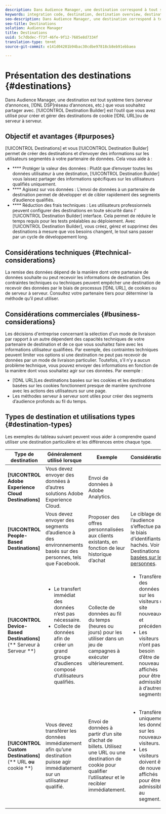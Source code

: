 ```yaml
---
description: Dans Audience Manager, une destination correspond à tout système tiers (serveur d’annonces, fournisseur de services de distribution de données, réseau publicitaire, etc.). que vous souhaitez partager avec. Le créateur de destinations est l’outil utilisé pour créer et gérer des destinations de cookie, d’URL ou de serveur à serveur.
keywords: integration code, destination, destination overview, destination, destination, destination, destination, destination, destination, destination, destination, destination, destination, destination
seo-description: Dans Audience Manager, une destination correspond à tout système tiers (serveur d’annonces, fournisseur de services de distribution de données, réseau publicitaire, etc.). que vous souhaitez partager avec. Le créateur de destinations est l’outil utilisé pour créer et gérer des destinations de cookie, d’URL ou de serveur à serveur.
seo-title: Destinations
solution: Audience Manager
title: Destinations
uuid: 5c7dbdec-f73f-46fe-9f12-7685e8d7334f
translation-type: tm+mt
source-git-commit: e141d04201b94bac30cdbe97818cb8eb91ebbaea

---
```



# Présentation des destinations {#destinations}

Dans Audience Manager, une destination est tout système tiers (serveur d’annonces, [!DNL DSP]réseau d’annonces, etc.) que vous souhaitez partager avec. [!UICONTROL Destination Builder] est l’outil que vous avez utilisé pour créer et gérer des destinations de cookie [!DNL URL]ou de serveur à serveur.

## Objectif et avantages {#purposes}

<!-- c_destinations.xml -->

[!UICONTROL Destinations] et vous [!UICONTROL Destination Builder] permet de créer des destinations et d’envoyer des informations sur les utilisateurs segmentés à votre partenaire de données. Cela vous aide à :

* **** Protéger la valeur des données : Plutôt que d’envoyer toutes les données utilisateur à une destination, [!UICONTROL Destination Builder] vous laissez partager des informations spécifiques sur les utilisateurs qualifiés uniquement.
* **** Agissez sur vos données : L’envoi de données à un partenaire de destination permet de développer et de cibler rapidement des segments d’audience qualifiés.
* **** Réduction des frais techniques : Les utilisateurs professionnels peuvent configurer des destinations en toute sécurité dans l’ [!UICONTROL Destination Builder] interface. Cela permet de réduire le temps requis pour les tests préalables au déploiement. Avec [!UICONTROL Destination Builder], vous créez, gérez et supprimez des destinations à mesure que vos besoins changent, le tout sans passer par un cycle de développement long.

## Considérations techniques {#technical-considerations}

<!-- destination-delivery-methods.xml -->

La remise des données dépend de la manière dont votre partenaire de données souhaite ou peut recevoir les informations de destination. Des contraintes techniques ou techniques peuvent empêcher une destination de recevoir des données par le biais de processus [!DNL URL], de cookies ou de serveur à serveur. Consultez votre partenaire tiers pour déterminer la méthode qu’il peut utiliser.

## Considérations commerciales {#business-considerations}

Les décisions d&#39;entreprise concernant la sélection d&#39;un mode de livraison par rapport à un autre dépendent des capacités techniques de votre partenaire de destination et de ce que vous souhaitez faire avec les informations utilisateur qualifiées. Par exemple, des contraintes techniques peuvent limiter vos options si une destination ne peut pas recevoir de données par un mode de livraison particulier. Toutefois, s’il n’y a aucun problème technique, vous pouvez envoyer des informations en fonction de la manière dont vous souhaitez agir sur ces données. Par exemple :

* [!DNL URL]Les destinations basées sur les cookies et les destinations basées sur les cookies fonctionnent presque de manière synchrone avec les actions des utilisateurs sur une page.
* Les méthodes serveur à serveur sont utiles pour créer des segments d’audience profonds au fil du temps.

## Types de destination et utilisations types {#destination-types}

Les exemples du tableau suivant peuvent vous aider à comprendre quand utiliser une destination particulière et les différences entre chaque type.

| Type de destination | Généralement utilisé lorsque | Exemple | Considérations |
|--- |--- |--- |--- |
| **[!UICONTROL Adobe Experience Cloud Destinations]** | Vous devez envoyer des données à d’autres solutions Adobe Experience Cloud. | Envoi de données à Adobe Analytics. |  |
| **[!UICONTROL People-Based Destinations]** | Vous devez envoyer des segments d’audience à des environnements basés sur des personnes, tels que Facebook. | Proposer des offres personnalisées aux clients existants, en fonction de leur historique d’achat | Le ciblage de l’audience s’effectue par le biais d’identifiants hachés. Voir Destinations [basées sur les personnes](people-based-destinations-overview.md). |
| **[!UICONTROL Device-Based Destinations]**(** Serveur à Serveur **) | <ul><li>Le transfert immédiat des données n’est pas nécessaire.</li><li>Collecte de données afin de créer un grand groupe d’audiences composé d’utilisateurs qualifiés.</li></ul> | Collecte de données au fil du temps (heures ou jours) pour les utiliser dans un jeu de campagnes à exécuter ultérieurement. | <ul><li>Transfère des données sur les visiteurs du site nouveaux et précédents. </li><li>Les visiteurs n’ont pas besoin d’être de nouveau affichés pour être admissibles à d’autres segments.</li></ul> |
| **[!UICONTROL Custom Destinations]**(** URL **ou** cookie **) | Vous devez transférer les données immédiatement afin qu’une destination puisse agir immédiatement sur un utilisateur qualifié. | Envoi de données à partir d’un site d’achat de billets. Utilisez une URL ou une destination de cookie pour qualifier l’utilisateur et le recibler immédiatement. | <ul><li>Transfère uniquement les données sur les nouveaux visiteurs. </li><li>Les visiteurs doivent être de nouveau affichés pour être admissibles au segment.</li></ul> |
